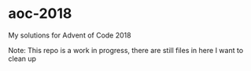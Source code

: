 # aoc-2018

My solutions for Advent of Code 2018

Note: This repo is a work in progress, there are still files in here I want to clean up

